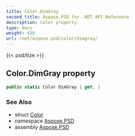 ```yaml
---
title: Color.DimGray
second_title: Aspose.PSD for .NET API Reference
description: Color property. 
type: docs
weight: 410
url: /net/aspose.psd/color/dimgray/
---
```

{{< psd/tize >}}
## Color.DimGray property

```csharp
public static Color DimGray { get; }
```

### See Also

* struct [Color](../)
* namespace [Aspose.PSD](../../color/)
* assembly [Aspose.PSD](../../../)


